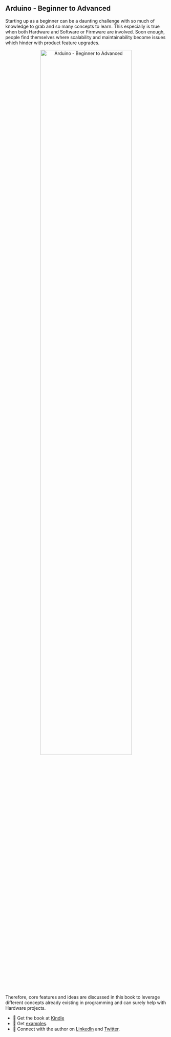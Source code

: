 ## Arduino - Beginner to Advanced

Starting up as a beginner can be a daunting challenge with so much of knowledge to grab and so many concepts to learn. This especially is true when both Hardware and Software or Firmware are involved. Soon enough, people find themselves where scalability and maintainability become issues which hinder with product feature upgrades.


<p align="center">
  <image width="75%" src="https://github.com/arduino-ba/.github/blob/main/profile/.images/Book%20Cover%20Side.jpg" alt="Arduino - Beginner to Advanced" />
</p>


Therefore, core features and ideas are discussed in this book to leverage different concepts already existing in programming and can surely help with Hardware projects.


* :beginner: Get the book at [Kindle](https://www.amazon.com/dp/B0BRQTT1D2)
* :beginner: Get [examples](https://github.com/arduino-ba/examples).
* :beginner: Connect with the author on [LinkedIn](https://www.linkedin.com/in/usa-m/) and [Twitter](https://twitter.com/usama_inn).
